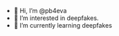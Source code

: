 - 👋 Hi, I’m @pb4eva
- 👀 I’m interested in deepfakes.
- 🌱 I’m currently learning deepfakes

<!---
pb4eva/pb4eva is a ✨ special ✨ repository because its `README.md` (this file) appears on your GitHub profile.
You can click the Preview link to take a look at your changes.
--->
